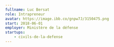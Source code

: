```yaml
---
fullname: Luc Bersat
role: Intrapreneur
avatar: https://image.ibb.co/gnpw7J/3150475.png
start: 2018-06-01
employer: Ministère de la défense
startups:
    - civils-de-la-defense
---
```

